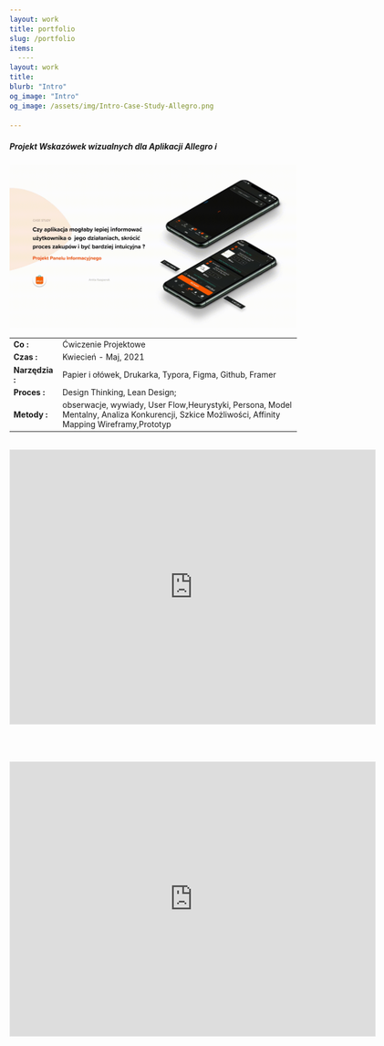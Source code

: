 ```yaml
---
layout: work
title: portfolio
slug: /portfolio
items:
  ----
layout: work
title: 
blurb: "Intro"
og_image: "Intro"
og_image: /assets/img/Intro-Case-Study-Allegro.png
      
---   
```


##### Projekt Wskazówek wizualnych dla Aplikacji Allegro  ℹ️ 


<img src="https://raw.githubusercontent.com/AnitakasperekUX/AnitakasperekUX.github.io/main/assets/img/intro.gif">
  



|                 |                                                              |
| :-------------- | ------------------------------------------------------------ |
| **Co :**        | Ćwiczenie Projektowe                                         |
| **Czas :**      | Kwiecień - Maj, 2021                                         |
| **Narzędzia :** | Papier i ołówek, Drukarka, Typora, Figma, Github, Framer     |
| **Proces :**    | Design Thinking, Lean Design;                                |
| **Metody :**    | obserwacje, wywiady, User Flow,Heurystyki, Persona, Model Mentalny, Analiza Konkurencji, Szkice Możliwości, Affinity Mapping Wireframy,Prototyp |






<br>


<iframe style="border: 1px solid rgba(0, 0, 0, 0.1);" width="640" height="480" src="https://www.figma.com/embed?embed_host=share&url=https%3A%2F%2Fwww.figma.com%2Fproto%2Fv5nNqOrr7sCerWJbVeQzbk%2FProces-Case-Study%3Fnode-id%3D382%253A2806%26viewport%3D299%252C327%252C0.03351299837231636%26scaling%3Dscale-down%26page-id%3D381%253A1" allowfullscreen></iframe>

<br><br>


<iframe style="border: 1px solid rgba(0, 0, 0, 0.1)" width="640" height="480" src="https://framer.com/embed/Aplikacja-Allegro--nLpeYBWMzKAC0WOM3iV5/jVLHmIuWFpLtIeJhqjv1O7-5%3A2430jrrgncicoig" allowfullscreen></iframe>








